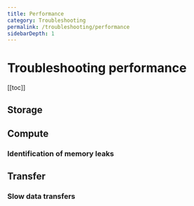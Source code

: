 ```yaml
---
title: Performance
category: Troubleshooting
permalink: /troubleshooting/performance
sidebarDepth: 1
---
```


# Troubleshooting performance

[[toc]]


## Storage


## Compute

### Identification of memory leaks

## Transfer

### Slow data transfers
